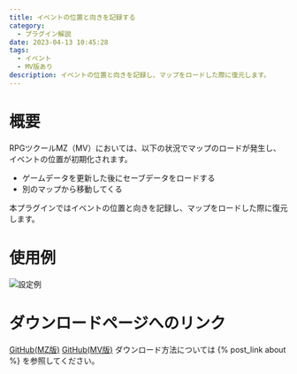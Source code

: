 ```yaml
---
title: イベントの位置と向きを記録する
category:
  - プラグイン解説
date: 2023-04-13 10:45:28
tags:
  - イベント
  - MV版あり
description: イベントの位置と向きを記録し、マップをロードした際に復元します。
---
```


# 概要

RPGツクールMZ（MV）においては、以下の状況でマップのロードが発生し、イベントの位置が初期化されます。

- ゲームデータを更新した後にセーブデータをロードする
- 別のマップから移動してくる

本プラグインではイベントの位置と向きを記録し、マップをロードした際に復元します。

# 使用例

![設定例](event.png "設定例")

# ダウンロードページへのリンク

[GitHub(MZ版)](https://github.com/elleonard/DarkPlasma-MZ-Plugins/blob/release/DarkPlasma_SaveEventLocations.js)
[GitHub(MV版)](https://github.com/elleonard/DarkPlasma-MV-Plugins/blob/master/src/codes/SaveEventLocations/DarkPlasma_SaveEventLocations.js)
ダウンロード方法については {% post_link about %} を参照してください。
